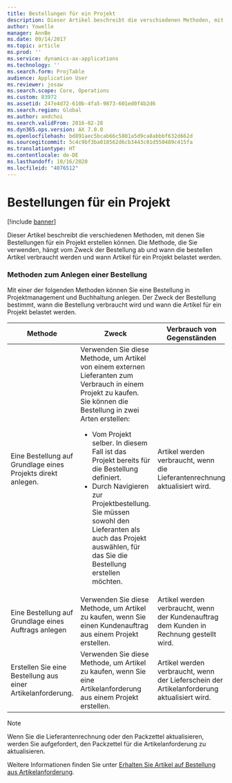 ```yaml
---
title: Bestellungen für ein Projekt
description: Dieser Artikel beschreibt die verschiedenen Methoden, mit denen Sie Bestellungen für ein Projekt erstellen können. Die Methode, die Sie verwenden, hängt vom Zweck der Bestellung ab und wann die bestellen Artikel verbraucht werden und wann Artikel für ein Projekt belastet werden.
author: Yowelle
manager: AnnBe
ms.date: 09/14/2017
ms.topic: article
ms.prod: ''
ms.service: dynamics-ax-applications
ms.technology: ''
ms.search.form: ProjTable
audience: Application User
ms.reviewer: josaw
ms.search.scope: Core, Operations
ms.custom: 83972
ms.assetid: 247e4d72-610b-4fa5-9873-601ed0f4b2d6
ms.search.region: Global
ms.author: andchoi
ms.search.validFrom: 2016-02-28
ms.dyn365.ops.version: AX 7.0.0
ms.openlocfilehash: bd891aec5bcab66c5801a5d9ca8abbbf632d662d
ms.sourcegitcommit: 5c4c9bf3ba018562d6cb3443c01d550489c415fa
ms.translationtype: HT
ms.contentlocale: de-DE
ms.lasthandoff: 10/16/2020
ms.locfileid: "4076512"
---
```

# <a name="purchase-orders-for-a-project"></a>Bestellungen für ein Projekt

[!include [banner](../includes/banner.md)]

Dieser Artikel beschreibt die verschiedenen Methoden, mit denen Sie Bestellungen für ein Projekt erstellen können. Die Methode, die Sie verwenden, hängt vom Zweck der Bestellung ab und wann die bestellen Artikel verbraucht werden und wann Artikel für ein Projekt belastet werden.

### <a name="methods-for-creating-a-purchase-order"></a>Methoden zum Anlegen einer Bestellung

Mit einer der folgenden Methoden können Sie eine Bestellung in Projektmanagement und Buchhaltung anlegen. Der Zweck der Bestellung bestimmt, wann die Bestellung verbraucht wird und wann die Artikel für ein Projekt belastet werden.

<table>
<colgroup>
<col width="33%" />
<col width="33%" />
<col width="33%" />
</colgroup>
<thead>
<tr class="header">
<th>Methode</th>
<th>Zweck</th>
<th>Verbrauch von Gegenständen</th>
</tr>
</thead>
<tbody>
<tr class="odd">
<td>Eine Bestellung auf Grundlage eines Projekts direkt anlegen.</td>
<td>Verwenden Sie diese Methode, um Artikel von einem externen Lieferanten zum Verbrauch in einem Projekt zu kaufen. Sie können die Bestellung in zwei Arten erstellen:
<ul>
<li>Vom Projekt selber. In diesem Fall ist das Projekt bereits für die Bestellung definiert.</li>
<li>Durch Navigieren zur Projektbestellung. Sie müssen sowohl den Lieferanten als auch das Projekt auswählen, für das Sie die Bestellung erstellen möchten.</li>
</ul></td>
<td>Artikel werden verbraucht, wenn die Lieferantenrechnung aktualisiert wird.</td>
</tr>
<tr class="even">
<td>Eine Bestellung auf Grundlage eines Auftrags anlegen</td>
<td>Verwenden Sie diese Methode, um Artikel zu kaufen, wenn Sie einen Kundenauftrag aus einem Projekt erstellen.</td>
<td>Artikel werden verbraucht, wenn der Kundenauftrag dem Kunden in Rechnung gestellt wird.</td>
</tr>
<tr class="odd">
<td>Erstellen Sie eine Bestellung aus einer Artikelanforderung.</td>
<td>Verwenden Sie diese Methode, um Artikel zu kaufen, wenn Sie eine Artikelanforderung aus einem Projekt erstellen.</td>
<td>Artikel werden verbraucht, wenn der Lieferschein der Artikelanforderung aktualisiert wird.</td>
</tr>
</tbody>
</table>

> [!NOTE] 
> Wenn Sie die Lieferantenrechnung oder den Packzettel aktualisieren, werden Sie aufgefordert, den Packzettel für die Artikelanforderung zu aktualisieren.

Weitere Informationen finden Sie unter [Erhalten Sie Artikel auf Bestellung aus Artikelanforderung](tasks/receive-items-purchase-order-item-requirement.md).

